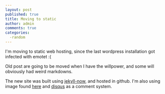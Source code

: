 ```yaml
---
layout: post
published: true
title: Moving to static
author: admin
comments: true
categories:
  -random
---
```

I'm moving to static web hosting, since the last wordpress installation got infected with emotet :(

Old post are going to be moved when I have the willpower, and some will obviously had weird markdowns.

The new site was built using [jekyll-now](https://github.com/barryclark/jekyll-now "jekyll-now"), and  hosted in github.  I'm also using image found [here](https://www.cleanpng.com/) and  [disqus](https://disqus.com/) as a comment system.

